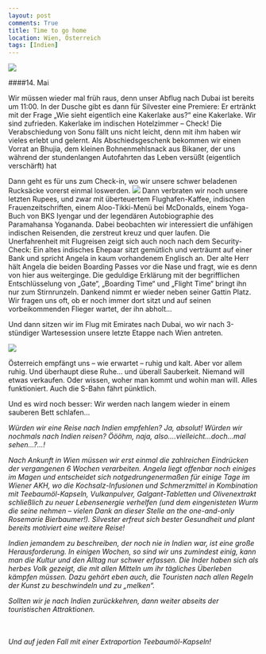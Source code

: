 ```yaml
---
layout: post
comments: True
title: Time to go home
location: Wien, Österreich
tags: [Indien]
---
```

<p>
<a href='http://whataboutas.data.s3.amazonaws.com/images/2015-05-14-delhi3/P1050725.JPG' data-lightbox='Post' title='Der Abschluss der Reise: Einmal mehr die Skyline von Dubai mit dem Burj Khalifa'><img class='img-wide' src='http://whataboutas.data.s3.amazonaws.com/images/2015-05-14-delhi3/previews/P1050725.jpg' /></a>
</p>
####14. Mai
<p>
Wir müssen wieder mal früh raus, denn unser Abflug nach Dubai ist bereits um 11:00. In der Dusche gibt es dann für Silvester eine Premiere: Er ertränkt mit der Frage „Wie sieht eigentlich eine Kakerlake aus?“ eine Kakerlake. Wir sind zufrieden. Kakerlake im indischen Hotelzimmer – Check!
Die Verabschiedung von Sonu fällt uns nicht leicht, denn mit ihm haben wir vieles erlebt und gelernt. Als Abschiedsgeschenk bekommen wir einen Vorrat an Bhujia, dem kleinen Bohnenmehlsnack aus Bikaner, der uns während der stundenlangen Autofahrten das Leben versüßt (eigentlich verschärft) hat
</p>
<!--more-->
<p>
Dann geht es für uns zum Check-in, wo wir unsere schwer beladenen Rucksäcke vorerst einmal loswerden.
<a href='http://whataboutas.data.s3.amazonaws.com/images/2015-05-14-delhi3/P1050718.JPG' class='imageslink' data-lightbox='Post' title='Müde, aber glücklich... Angela beladen mit Gepäck'><img class='rechts' src='http://whataboutas.data.s3.amazonaws.com/images/2015-05-14-delhi3/thumbs/P1050718.jpg' /></a>
Dann verbraten wir noch unsere letzten Rupees, und zwar mit überteuertem Flughafen-Kaffee, indischen Frauenzeitschriften, einem Aloo-Tikki-Menü bei McDonalds, einem Yoga-Buch von BKS Iyengar und der legendären Autobiographie des Paramahansa Yogananda. Dabei beobachten wir interessiert die unfähigen indischen Reisenden, die zerstreut kreuz und quer laufen. Die Unerfahrenheit mit Flugreisen zeigt sich auch noch nach dem Security-Check: Ein altes indisches Ehepaar sitzt gemütlich und verträumt auf einer Bank und spricht Angela in kaum vorhandenem Englisch an. Der alte Herr hält Angela die beiden Boarding Passes vor die Nase und fragt, wie es denn von hier aus weiterginge. Die geduldige Erklärung mit der begrifflichen Entschlüsselung von „Gate“, „Boarding Time“ und „Flight Time“ bringt ihn nur zum Stirnrunzeln. Dankend nimmt er wieder neben seiner Gattin Platz. Wir fragen uns oft, ob er noch immer dort sitzt und auf seinen vorbeikommenden Flieger wartet, der ihn abholt…
</p>
<p>
Und dann sitzen wir im Flug mit Emirates nach Dubai, wo wir nach 3-stündiger Wartesession unsere letzte Etappe nach Wien antreten.
</p>
<p>
<a href='http://whataboutas.data.s3.amazonaws.com/images/2015-05-14-delhi3/P1050721.JPG' data-lightbox='Post' title='Landung in Dubai'><img class='img-wide' src='http://whataboutas.data.s3.amazonaws.com/images/2015-05-14-delhi3/P1050721.JPG' /></a>
</p>
<p>
Österreich empfängt uns – wie erwartet – ruhig und kalt. Aber vor allem ruhig. Und überhaupt diese Ruhe… und überall Sauberkeit. Niemand will etwas verkaufen. Oder wissen, woher man kommt und wohin man will. Alles funktioniert. Auch die S-Bahn fährt pünktlich. 
</p>
<p>
Und es wird noch besser: Wir werden nach langem wieder in einem sauberen Bett schlafen…
</p>
<p>
<em>
Würden wir eine Reise nach Indien empfehlen?
Ja, absolut!
Würden wir nochmals nach Indien reisen?
Öööhm, naja, also….vielleicht…doch…mal sehen…?...!
</em>
</p>
<p>
<em>
Nach Ankunft in Wien müssen wir erst einmal die zahlreichen Eindrücken der vergangenen 6 Wochen verarbeiten. 
Angela liegt offenbar noch einiges im Magen und entscheidet sich notgedrungenermaßen für einige Tage im Wiener AKH, wo die Kochsalz-Infusionen und Schmerzmittel in Kombination mit Teebaumöl-Kapseln, Vulkanpulver, Galgant-Tabletten und Olivenextrakt schließlich zu neuer Lebensenergie verhelfen (und dem eingenisteten Wurm die seine nehmen – vielen Dank an dieser Stelle an the one-and-only Rosemarie Bierbaumer!). 
Silvester erfreut sich bester Gesundheit und plant bereits motiviert eine weitere Reise!
</em>
</p>
<p>
<em>
Indien jemandem zu beschreiben, der noch nie in Indien war, ist eine große Herausforderung. In einigen Wochen, so sind wir uns zumindest einig, kann man die Kultur und den Alltag nur schwer erfassen. Die Inder haben sich als herbes Volk gezeigt, die mit allen Mitteln um ihr tägliches Überleben kämpfen müssen. Dazu gehört eben auch, die Touristen nach allen Regeln der Kunst zu beschwindeln und zu „melken“.
</em>
</p>
<p>
<em>
Sollten wir je nach Indien zurückkehren, dann weiter abseits der touristischen Attraktionen.
</em>
</p>
<p>
<br />
<br />
<em>
Und auf jeden Fall mit einer Extraportion Teebaumöl-Kapseln!
</em>
</p>
